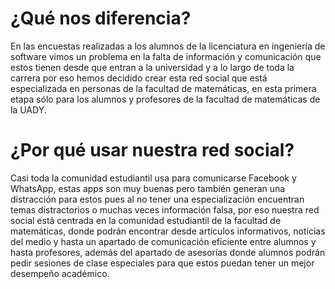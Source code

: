 # ¿Qué nos diferencia?
En las encuestas realizadas a los alumnos de la licenciatura en ingeniería de software vimos un problema en la falta de información y comunicación que estos tienen desde que entran a la universidad y a lo largo de toda la carrera por eso hemos decidido crear esta red social que está especializada en personas de la facultad de matemáticas, en esta primera etapa sólo para los alumnos y profesores de la facultad de matemáticas de la UADY.

# ¿Por qué usar nuestra red social?
Casi toda la comunidad estudiantil usa para comunicarse Facebook y WhatsApp, estas apps son muy buenas pero también generan una distracción para estos pues al no tener una especialización encuentran temas distractorios o muchas veces información falsa, por eso nuestra red social está centrada en la comunidad estudiantil de la facultad de matemáticas, donde podrán encontrar desde artículos informativos, noticias del medio y hasta un apartado de comunicación eficiente entre alumnos y  hasta profesores, además del apartado de asesorías donde alumnos podrán pedir sesiones de clase especiales para que estos puedan tener un mejor desempeño académico.

